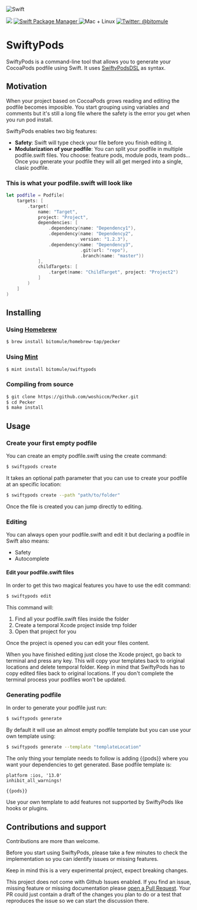 ![Swift](https://github.com/bitomule/SwiftyPods/workflows/Swift/badge.svg)
<p align="left">
    <img src="https://img.shields.io/badge/Swift-5.2-orange.svg" />
    <a href="https://swift.org/package-manager">
        <img src="https://img.shields.io/badge/swiftpm-compatible-brightgreen.svg?style=flat" alt="Swift Package Manager" />
    </a>
     <img src="https://img.shields.io/badge/platforms-mac+linux-brightgreen.svg?style=flat" alt="Mac + Linux" />
    <a href="https://twitter.com/bitomule">
        <img src="https://img.shields.io/badge/twitter-@bitomule-blue.svg?style=flat" alt="Twitter: @bitomule" />
    </a>
</p>

# SwiftyPods

SwiftyPods is a command-line tool that allows you to generate your CocoaPods podfile using Swift. It uses [SwiftyPodsDSL](https://github.com/bitomule/SwiftyPodsDSL) as syntax.

## Motivation

When your project based on CocoaPods grows reading and editing the podfile becomes imposible. You start grouping using variables and comments but it's still a long file where the safety is the error you get when you run pod install. 

SwiftyPods enables two big features:
* **Safety**: Swift will type check your file before you finish editing it.
* **Modularization of your podfile**: You can split your podfile in multiple podfile.swift files. You choose: feature pods, module pods, team pods... Once you generate your podfile they will all get merged into a single, clasic podfile.

### This is what your podfile.swift will look like

```swift
let podfile = Podfile(
    targets: [
        .target(
            name: "Target",
            project: "Project",
            dependencies: [
                .dependency(name: "Dependency1"),
                .dependency(name: "Dependency2",
                            version: "1.2.3"),
                .dependency(name: "Dependency3",
                            .git(url: "repo"),
                            .branch(name: "master"))
            ],
            childTargets: [
                .target(name: "ChildTarget", project: "Project2")
            ]
        )
    ]
)
```

## Installing

### Using [Homebrew](http://brew.sh/)

```sh
$ brew install bitomule/homebrew-tap/pecker
```

### Using [Mint](https://github.com/yonaskolb/mint)

```sh
$ mint install bitomule/swiftypods
```
### Compiling from source

```sh
$ git clone https://github.com/woshiccm/Pecker.git
$ cd Pecker
$ make install
```

## Usage
### Create your first empty podfile

You can create an empty podfile.swift using the create command:

```sh
$ swiftypods create
```

It takes an optional path parameter that you can use to create your podfile at an specific location:

```sh
$ swiftypods create --path "path/to/folder"
```

Once the file is created you can jump directly to editing.

### Editing

You can always open your podfile.swift and edit it but declaring a podfile in Swift also means:
* Safety
* Autocomplete

#### Edit your podfile.swift files

In order to get this two magical features you have to use the edit command:

```sh
$ swiftypods edit
```

This command will:
1) Find all your podfile.swift files inside the folder
2) Create a temporal Xcode project inside tmp folder
3) Open that project for you

Once the project is opened you can edit your files content.

When you have finished editing just close the Xcode project, go back to terminal and press any key. This will copy your templates back to original locations and delete temporal folder. Keep in mind that SwiftyPods has to copy edited files back to original locations. If you don't complete the terminal process your podfiles won't be updated.

### Generating podfile

In order to generate your podfile just run:

```sh
$ swiftypods generate
```

By default it will use an almost empty podfile template but you can use your own template using:

```sh
$ swiftypods generate --template "templateLocation"
```

The only thing your template needs to follow is adding {{pods}} where you want your dependencies to get generated. Base podfile template is:

```
platform :ios, '13.0'
inhibit_all_warnings!

{{pods}}
```

Use your own template to add features not supported by SwiftyPods like hooks or plugins.

## Contributions and support

Contributions are more than welcome.

Before you start using SwiftyPods, please take a few minutes to check the implementation so you can identify issues or missing features.

Keep in mind this is a very experimental project, expect breaking changes.

This project does not come with Github Issues enabled. If you find an issue, missing feature or missing documentation please [open a Pull Request](https://github.com/bitomule/SwiftyPods/pull/new). Your PR could just contain a draft of the changes you plan to do or a test that reproduces the issue so we can start the discussion there.
